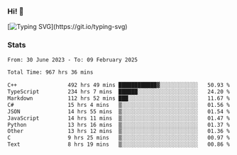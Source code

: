 ### Hi!  👋

[![Typing SVG](https://readme-typing-svg.herokuapp.com?font=Fira+Code&pause=1000&width=435&lines=Hello!+I'm+Texiwustion.)](https://git.io/typing-svg)

### Stats

<!--START_SECTION:waka-->

```txt
From: 30 June 2023 - To: 09 February 2025

Total Time: 967 hrs 36 mins

C++                492 hrs 49 mins ████████████▓░░░░░░░░░░░░   50.93 %
TypeScript         234 hrs 7 mins  ██████░░░░░░░░░░░░░░░░░░░   24.20 %
Markdown           112 hrs 52 mins ███░░░░░░░░░░░░░░░░░░░░░░   11.67 %
C#                 15 hrs 4 mins   ▒░░░░░░░░░░░░░░░░░░░░░░░░   01.56 %
JSON               14 hrs 55 mins  ▒░░░░░░░░░░░░░░░░░░░░░░░░   01.54 %
JavaScript         14 hrs 11 mins  ▒░░░░░░░░░░░░░░░░░░░░░░░░   01.47 %
Python             13 hrs 16 mins  ▒░░░░░░░░░░░░░░░░░░░░░░░░   01.37 %
Other              13 hrs 12 mins  ▒░░░░░░░░░░░░░░░░░░░░░░░░   01.36 %
C                  9 hrs 25 mins   ▒░░░░░░░░░░░░░░░░░░░░░░░░   00.97 %
Text               8 hrs 19 mins   ▒░░░░░░░░░░░░░░░░░░░░░░░░   00.86 %
```

<!--END_SECTION:waka-->
